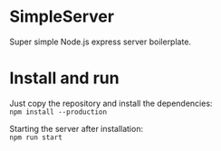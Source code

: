 # SimpleServer
Super simple Node.js express server boilerplate.

# Install and run
Just copy the repository and install the dependencies: \
`npm install --production`

Starting the server after installation: \
`npm run start`
